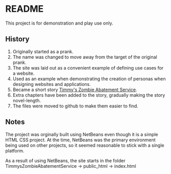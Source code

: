 # README

This project is for demonstration and play use only.

## History

1. Originally started as a prank.
2. The name was changed to move away from the target of the original prank.
3. The site was laid out as a convenient example of defining use cases for a
   website.
4. Used as an example when demonstrating the creation of personas when designing
   websites and applications.
5. Became a short story
   [Timmy's Zombie Abatement Service](https://bobtrapp.info/writing/timmy's_zombie_abatement_service).
6. Extra chapters have been added to the story, gradually making the story
   novel-length.
7. The files were moved to github to make them easier to find.

## Notes

The project was orginally built using NetBeans even though it is a simple HTML
CSS project. At the time, NetBeans was the primary environment being used on
other projects, so it seemed reasonable to stick with a single platform.

As a result of using NetBeans, the site starts in the folder
TimmysZombieAbatementService -> public_html -> index.html
